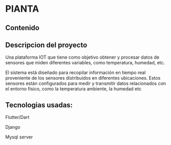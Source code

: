 # PIANTA

## Contenido

## Descripcion del proyecto

Una plataforma IOT que tiene como objetivo obtener y procesar datos de sensores que miden diferentes variables, como temperatura, humedad, etc. 

El sistema está diseñado para recopilar información en tiempo real proveniente de los sensores distribuidos en diferentes ubicaciones. Estos sensores están configurados para medir y transmitir datos relacionados con el entorno físico, como la temperatura ambiente, la humedad etc


## Tecnologias usadas:

Flutter/Dart


Django


Mysql server






